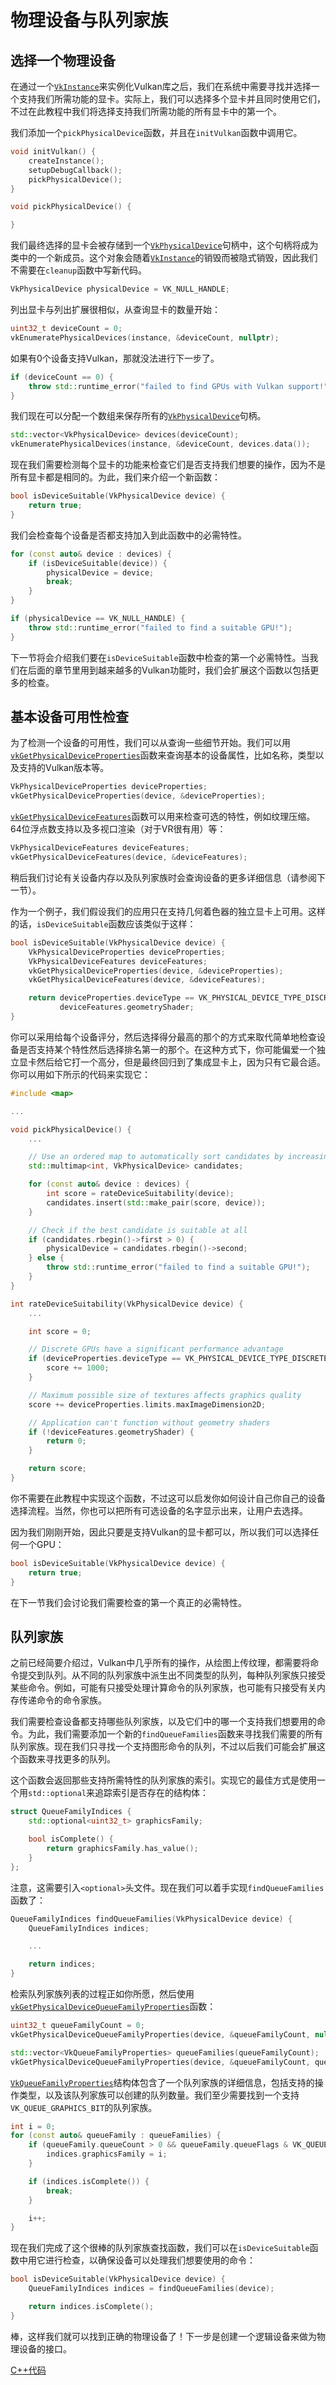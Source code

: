 # 物理设备与队列家族

## 选择一个物理设备

在通过一个[`VkInstance`](https://www.khronos.org/registry/vulkan/specs/1.0/man/html/VkInstance.html)来实例化Vulkan库之后，我们在系统中需要寻找并选择一个支持我们所需功能的显卡。实际上，我们可以选择多个显卡并且同时使用它们，不过在此教程中我们将选择支持我们所需功能的所有显卡中的第一个。

我们添加一个`pickPhysicalDevice`函数，并且在`initVulkan`函数中调用它。

```c++
void initVulkan() {
    createInstance();
    setupDebugCallback();
    pickPhysicalDevice();
}

void pickPhysicalDevice() {

}
```

我们最终选择的显卡会被存储到一个[`VkPhysicalDevice`](https://www.khronos.org/registry/vulkan/specs/1.0/man/html/VkPhysicalDevice.html)句柄中，这个句柄将成为类中的一个新成员。这个对象会随着[`VkInstance`](https://www.khronos.org/registry/vulkan/specs/1.0/man/html/VkInstance.html)的销毁而被隐式销毁，因此我们不需要在`cleanup`函数中写新代码。

```c++
VkPhysicalDevice physicalDevice = VK_NULL_HANDLE;
```

列出显卡与列出扩展很相似，从查询显卡的数量开始：

```c++
uint32_t deviceCount = 0;
vkEnumeratePhysicalDevices(instance, &deviceCount, nullptr);
```

如果有0个设备支持Vulkan，那就没法进行下一步了。

```c++
if (deviceCount == 0) {
    throw std::runtime_error("failed to find GPUs with Vulkan support!");
}
```

我们现在可以分配一个数组来保存所有的[`VkPhysicalDevice`](https://www.khronos.org/registry/vulkan/specs/1.0/man/html/VkPhysicalDevice.html)句柄。

```c++
std::vector<VkPhysicalDevice> devices(deviceCount);
vkEnumeratePhysicalDevices(instance, &deviceCount, devices.data());
```

现在我们需要检测每个显卡的功能来检查它们是否支持我们想要的操作，因为不是所有显卡都是相同的。为此，我们来介绍一个新函数：

```c++
bool isDeviceSuitable(VkPhysicalDevice device) {
    return true;
}
```

我们会检查每个设备是否都支持加入到此函数中的必需特性。

```c++
for (const auto& device : devices) {
    if (isDeviceSuitable(device)) {
        physicalDevice = device;
        break;
    }
}

if (physicalDevice == VK_NULL_HANDLE) {
    throw std::runtime_error("failed to find a suitable GPU!");
}
```

下一节将会介绍我们要在`isDeviceSuitable`函数中检查的第一个必需特性。当我们在后面的章节里用到越来越多的Vulkan功能时，我们会扩展这个函数以包括更多的检查。

## 基本设备可用性检查

为了检测一个设备的可用性，我们可以从查询一些细节开始。我们可以用[`vkGetPhysicalDeviceProperties`](https://www.khronos.org/registry/vulkan/specs/1.0/man/html/vkGetPhysicalDeviceProperties.html)函数来查询基本的设备属性，比如名称，类型以及支持的Vulkan版本等。

```c++
VkPhysicalDeviceProperties deviceProperties;
vkGetPhysicalDeviceProperties(device, &deviceProperties);
```

[`vkGetPhysicalDeviceFeatures`](https://www.khronos.org/registry/vulkan/specs/1.0/man/html/vkGetPhysicalDeviceFeatures.html)函数可以用来检查可选的特性，例如纹理压缩。64位浮点数支持以及多视口渲染（对于VR很有用）等：

```c++
VkPhysicalDeviceFeatures deviceFeatures;
vkGetPhysicalDeviceFeatures(device, &deviceFeatures);
```

稍后我们讨论有关设备内存以及队列家族时会查询设备的更多详细信息（请参阅下一节）。

作为一个例子，我们假设我们的应用只在支持几何着色器的独立显卡上可用。这样的话，`isDeviceSuitable`函数应该类似于这样：

```c++
bool isDeviceSuitable(VkPhysicalDevice device) {
    VkPhysicalDeviceProperties deviceProperties;
    VkPhysicalDeviceFeatures deviceFeatures;
    vkGetPhysicalDeviceProperties(device, &deviceProperties);
    vkGetPhysicalDeviceFeatures(device, &deviceFeatures);

    return deviceProperties.deviceType == VK_PHYSICAL_DEVICE_TYPE_DISCRETE_GPU &&
           deviceFeatures.geometryShader;
}
```

你可以采用给每个设备评分，然后选择得分最高的那个的方式来取代简单地检查设备是否支持某个特性然后选择排名第一的那个。在这种方式下，你可能偏爱一个独立显卡然后给它打一个高分，但是最终回归到了集成显卡上，因为只有它最合适。你可以用如下所示的代码来实现它：

```c++
#include <map>

...

void pickPhysicalDevice() {
    ...

    // Use an ordered map to automatically sort candidates by increasing score
    std::multimap<int, VkPhysicalDevice> candidates;

    for (const auto& device : devices) {
        int score = rateDeviceSuitability(device);
        candidates.insert(std::make_pair(score, device));
    }

    // Check if the best candidate is suitable at all
    if (candidates.rbegin()->first > 0) {
        physicalDevice = candidates.rbegin()->second;
    } else {
        throw std::runtime_error("failed to find a suitable GPU!");
    }
}

int rateDeviceSuitability(VkPhysicalDevice device) {
    ...

    int score = 0;

    // Discrete GPUs have a significant performance advantage
    if (deviceProperties.deviceType == VK_PHYSICAL_DEVICE_TYPE_DISCRETE_GPU) {
        score += 1000;
    }

    // Maximum possible size of textures affects graphics quality
    score += deviceProperties.limits.maxImageDimension2D;

    // Application can't function without geometry shaders
    if (!deviceFeatures.geometryShader) {
        return 0;
    }

    return score;
}
```

你不需要在此教程中实现这个函数，不过这可以启发你如何设计自己你自己的设备选择流程。当然，你也可以把所有可选设备的名字显示出来，让用户去选择。

因为我们刚刚开始，因此只要是支持Vulkan的显卡都可以，所以我们可以选择任何一个GPU：

```c++
bool isDeviceSuitable(VkPhysicalDevice device) {
    return true;
}
```

在下一节我们会讨论我们需要检查的第一个真正的必需特性。

## 队列家族

之前已经简要介绍过，Vulkan中几乎所有的操作，从绘图上传纹理，都需要将命令提交到队列。从不同的队列家族中派生出不同类型的队列，每种队列家族只接受某些命令。例如，可能有只接受处理计算命令的队列家族，也可能有只接受有关内存传递命令的命令家族。

我们需要检查设备都支持哪些队列家族，以及它们中的哪一个支持我们想要用的命令。为此，我们需要添加一个新的`findQueueFamilies`函数来寻找我们需要的所有队列家族。现在我们只寻找一个支持图形命令的队列，不过以后我们可能会扩展这个函数来寻找更多的队列。

这个函数会返回那些支持所需特性的队列家族的索引。实现它的最佳方式是使用一个用`std::optional`来追踪索引是否存在的结构体：

```c++
struct QueueFamilyIndices {
    std::optional<uint32_t> graphicsFamily;

    bool isComplete() {
        return graphicsFamily.has_value();
    }
};
```

注意，这需要引入`<optional>`头文件。现在我们可以着手实现`findQueueFamilies`函数了：

```c++
QueueFamilyIndices findQueueFamilies(VkPhysicalDevice device) {
    QueueFamilyIndices indices;

    ...

    return indices;
}
```

检索队列家族列表的过程正如你所愿，然后使用[`vkGetPhysicalDeviceQueueFamilyProperties`](https://www.khronos.org/registry/vulkan/specs/1.0/man/html/vkGetPhysicalDeviceQueueFamilyProperties.html)函数：

```c++
uint32_t queueFamilyCount = 0;
vkGetPhysicalDeviceQueueFamilyProperties(device, &queueFamilyCount, nullptr);

std::vector<VkQueueFamilyProperties> queueFamilies(queueFamilyCount);
vkGetPhysicalDeviceQueueFamilyProperties(device, &queueFamilyCount, queueFamilies.data());
```

[`VkQueueFamilyProperties`](https://www.khronos.org/registry/vulkan/specs/1.0/man/html/VkQueueFamilyProperties.html)结构体包含了一个队列家族的详细信息，包括支持的操作类型，以及该队列家族可以创建的队列数量。我们至少需要找到一个支持`VK_QUEUE_GRAPHICS_BIT`的队列家族。

```c++
int i = 0;
for (const auto& queueFamily : queueFamilies) {
    if (queueFamily.queueCount > 0 && queueFamily.queueFlags & VK_QUEUE_GRAPHICS_BIT) {
        indices.graphicsFamily = i;
    }

    if (indices.isComplete()) {
        break;
    }

    i++;
}
```

现在我们完成了这个很棒的队列家族查找函数，我们可以在`isDeviceSuitable`函数中用它进行检查，以确保设备可以处理我们想要使用的命令：

```c++
bool isDeviceSuitable(VkPhysicalDevice device) {
    QueueFamilyIndices indices = findQueueFamilies(device);

    return indices.isComplete();
}
```

棒，这样我们就可以找到正确的物理设备了！下一步是创建一个逻辑设备来做为物理设备的接口。

[C++代码](https://vulkan-tutorial.com/code/03_physical_device_selection.cpp)